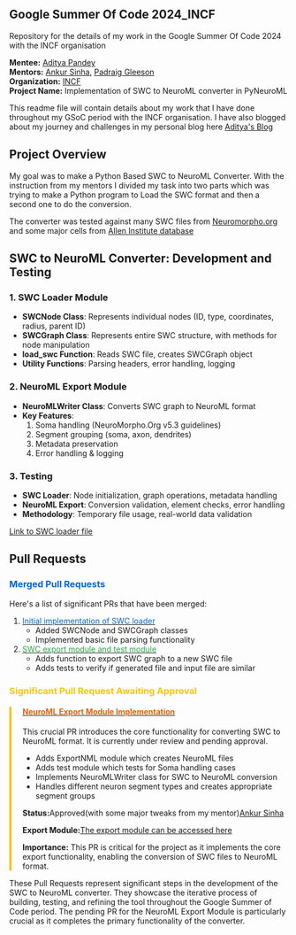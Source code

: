 ## Google Summer Of Code 2024_INCF
Repository for the details of my work in the Google Summer Of Code 2024 with the INCF organisation 

**Mentee:**       [Aditya Pandey](https://github.com/AdityaBITMESRA)<br/>
**Mentors:**      [Ankur Sinha](https://github.com/sanjayankur31), [Padraig Gleeson](https://github.com/pgleeson)<br/>
**Organization:** [INCF](https://incf.org/)<br/>
**Project Name:** Implementation of SWC to NeuroML converter in PyNeuroML<br/>

This readme file will contain details about my work that I have done throughout my GSoC period with the INCF organisation.
I have also blogged about my journey and challenges in my personal blog here 
[Aditya's Blog](https://adityapandeycn.github.io/personalblog/)


## Project Overview

My goal was to make a Python Based SWC to NeuroML Converter.
With the instruction from my mentors I divided my task into two parts which was trying to make a Python program to Load the 
SWC format and then a second one to do the conversion.

The converter was tested against many SWC files from [Neuromorpho.org](https://neuromorpho.org/) and some major cells from [Allen 
Institute database](https://github.com/OpenSourceBrain/AllenInstituteNeuroML/tree/master/CellTypesDatabase/models)
## SWC to NeuroML Converter: Development and Testing

### 1. SWC Loader Module
- **SWCNode Class**: Represents individual nodes (ID, type, coordinates, radius, parent ID)
- **SWCGraph Class**: Represents entire SWC structure, with methods for node manipulation
- **load_swc Function**: Reads SWC file, creates SWCGraph object
- **Utility Functions**: Parsing headers, error handling, logging

### 2. NeuroML Export Module
- **NeuroMLWriter Class**: Converts SWC graph to NeuroML format
- **Key Features**:
  1. Soma handling (NeuroMorpho.Org v5.3 guidelines)
  2. Segment grouping (soma, axon, dendrites)
  3. Metadata preservation
  4. Error handling & logging

### 3. Testing
- **SWC Loader**: Node initialization, graph operations, metadata handling
- **NeuroML Export**: Conversion validation, element checks, error handling
- **Methodology**: Temporary file usage, real-world data validation

[Link to SWC loader file](https://github.com/NeuroML/pyNeuroML/blob/development/pyneuroml/swc/LoadSWC.py)
<h2>Pull Requests</h2>

<h3 style="color: #0366d6;">Merged Pull Requests</h3>

<p>Here's a list of significant PRs that have been merged:</p>

<ol>
  <li><a href="https://github.com/NeuroML/pyNeuroML/pull/384"><span style="color: #0366d6;">Initial implementation of SWC loader</span></a>
    <ul>
      <li>Added SWCNode and SWCGraph classes</li>
      <li>Implemented basic file parsing functionality</li>
    </ul>
  </li>

  <li><a href="https://github.com/NeuroML/pyNeuroML/pull/404"><span style="color: #28a745;">SWC export module and test module</span></a>
    <ul>
      <li>Adds function to export SWC graph to a new SWC file</li>
      <li>Adds tests to verify if generated file and input file are similar</li>
    </ul>
  </li>
</ol>

<h3 style="color: #f9c513;">Significant Pull Request Awaiting Approval</h3>

<div style="border-left: 4px solid #f9c513; padding-left: 20px;">
  <h4><a href="https://github.com/NeuroML/pyNeuroML/pull/407"><span style="color: #e36209;">NeuroML Export Module Implementation</span></a></h4>
  <p>This crucial PR introduces the core functionality for converting SWC to NeuroML format. It is currently under review and pending approval.</p>
  <ul>
    <li>Adds ExportNML module which creates NeuroML files</li>
    <li>Adds test module which tests for Soma handling cases</li>
    <li>Implements NeuroMLWriter class for SWC to NeuroML conversion</li>
    <li>Handles different neuron segment types and creates appropriate segment groups</li>
  </ul>
  <p><strong>Status:</strong>Approved(with some major tweaks from my mentor)<a href ="https://github.com/sanjayankur31">Ankur Sinha</a></p>
  <p><strong>Export Module:</strong><a href="https://github.com/NeuroML/pyNeuroML/blob/development/pyneuroml/swc/ExportNML.py">The export module can be accessed here</a> </p>
  <p><strong>Importance:</strong> This PR is critical for the project as it implements the core export functionality, enabling the conversion of SWC files to NeuroML format.</p>
</div>

<p>These Pull Requests represent significant steps in the development of the SWC to NeuroML converter. They showcase the iterative process of building, testing, and refining the tool throughout the Google Summer of Code period. The pending PR for the NeuroML Export Module is particularly crucial as it completes the primary functionality of the converter.</p>
